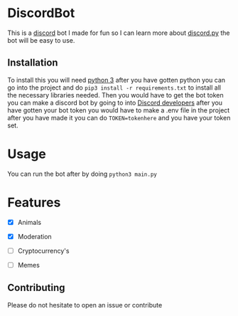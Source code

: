 # DiscordBot

This is a [discord](https://discord.com/) bot I made for fun so I can learn more about [discord.py](https://github.com/Rapptz/discord.py) the bot will be easy to use.
## Installation
To install this you will need [python 3](https://www.python.org/downloads/) after you have gotten python you can go into the project and do ``pip3 install -r requirements.txt`` to install all the necessary libraries needed. Then you would have to get the bot token you can make a discord bot by going to into [Discord developers](https://discord.com/developers/applications) after you have gotten your bot token you would have to make a .env file in the project after you have made it you can do ``TOKEN=tokenhere`` and you have your token set.

# Usage
You can run the bot after by doing ``python3 main.py``

# Features
- [x] Animals
- [x] Moderation
- [ ] Cryptocurrency's
- [ ] Memes
 

## Contributing
Please do not hesitate to open an issue or contribute
